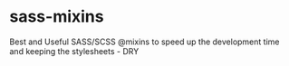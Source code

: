 # sass-mixins
Best and Useful SASS/SCSS @mixins to speed up the development time and keeping the stylesheets - DRY
